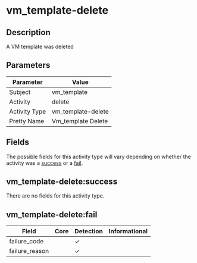 vm_template-delete
==================

Description
-----------
A VM template was deleted

Parameters
----------
| Parameter     | Value              |
| ------------- | ------------------ |
| Subject       | vm_template        |
| Activity      | delete             |
| Activity Type | vm_template-delete |
| Pretty Name   | Vm_template Delete |


Fields
------

The possible fields for this activity type will vary depending on whether the activity was a [success](#vm_template-deletesuccess) or a [fail](#vm_template-deletefail).


vm_template-delete:success
--------------------------

There are no fields for this activity type.


vm_template-delete:fail
-----------------------

| Field          | Core | Detection | Informational |
| -------------- | ---- | --------- | ------------- |
| failure_code   |      | &#10003;  |               |
| failure_reason |      | &#10003;  |               |